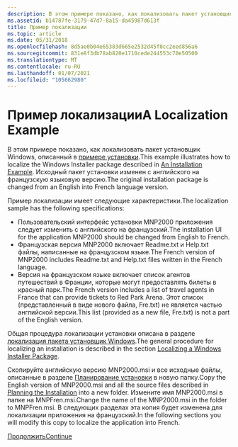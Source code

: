 ```yaml
---
description: В этом примере показано, как локализовать пакет установщик Windows, описанный в примере установки. Исходный пакет установки изменен с английского на французскую языковую версию.
ms.assetid: b14787fe-3179-47d7-8a15-da45987d613f
title: Пример локализации
ms.topic: article
ms.date: 05/31/2018
ms.openlocfilehash: 8d5ae0b04e65383d665e2532d45f0cc2eed856a6
ms.sourcegitcommit: 831e8f3db78ab820e1710cede244553c70e50500
ms.translationtype: MT
ms.contentlocale: ru-RU
ms.lasthandoff: 01/07/2021
ms.locfileid: "105662980"
---
```

# <a name="a-localization-example"></a><span data-ttu-id="425df-104">Пример локализации</span><span class="sxs-lookup"><span data-stu-id="425df-104">A Localization Example</span></span>

<span data-ttu-id="425df-105">В этом примере показано, как локализовать пакет установщик Windows, описанный в [примере установки](an-installation-example.md).</span><span class="sxs-lookup"><span data-stu-id="425df-105">This example illustrates how to localize the Windows Installer package described in [An Installation Example](an-installation-example.md).</span></span> <span data-ttu-id="425df-106">Исходный пакет установки изменен с английского на французскую языковую версию.</span><span class="sxs-lookup"><span data-stu-id="425df-106">The original installation package is changed from an English into French language version.</span></span>

<span data-ttu-id="425df-107">Пример локализации имеет следующие характеристики.</span><span class="sxs-lookup"><span data-stu-id="425df-107">The localization sample has the following specifications:</span></span>

-   <span data-ttu-id="425df-108">Пользовательский интерфейс установки MNP2000 приложения следует изменить с английского на французский.</span><span class="sxs-lookup"><span data-stu-id="425df-108">The installation UI for the application MNP2000 should be changed from English to French.</span></span>
-   <span data-ttu-id="425df-109">Французская версия MNP2000 включает Readme.txt и Help.txt файлы, написанные на французском языке.</span><span class="sxs-lookup"><span data-stu-id="425df-109">The French version of MNP2000 includes Readme.txt and Help.txt files written in the French language.</span></span>
-   <span data-ttu-id="425df-110">Версия на французском языке включает список агентов путешествий в Франции, которые могут предоставлять билеты в красный парк.</span><span class="sxs-lookup"><span data-stu-id="425df-110">The French version includes a list of travel agents in France that can provide tickets to Red Park Arena.</span></span> <span data-ttu-id="425df-111">Этот список (представленный в виде нового файла, Fre.txt) не является частью английской версии.</span><span class="sxs-lookup"><span data-stu-id="425df-111">This list (provided as a new file, Fre.txt) is not a part of the English version.</span></span>

<span data-ttu-id="425df-112">Общая процедура локализации установки описана в разделе [локализация пакета установщик Windows](localizing-a-windows-installer-package.md).</span><span class="sxs-lookup"><span data-stu-id="425df-112">The general procedure for localizing an installation is described in the section [Localizing a Windows Installer Package](localizing-a-windows-installer-package.md).</span></span>

<span data-ttu-id="425df-113">Скопируйте английскую версию MNP2000.msi и все исходные файлы, описанные в разделе [Планирование установки](planning-the-installation.md) в новую папку.</span><span class="sxs-lookup"><span data-stu-id="425df-113">Copy the English version of MNP2000.msi and all the source files described in [Planning the Installation](planning-the-installation.md) into a new folder.</span></span> <span data-ttu-id="425df-114">Измените имя MNP2000.msi в папке на MNPFren.msi.</span><span class="sxs-lookup"><span data-stu-id="425df-114">Change the name of the MNP2000.msi in the folder to MNPFren.msi.</span></span> <span data-ttu-id="425df-115">В следующих разделах эта копия будет изменена для локализации приложения на французский.</span><span class="sxs-lookup"><span data-stu-id="425df-115">In the following sections you will modify this copy to localize the application into French.</span></span>

[<span data-ttu-id="425df-116">Продолжить</span><span class="sxs-lookup"><span data-stu-id="425df-116">Continue</span></span>](checking-the-installation-database-code-page.md)

 

 



